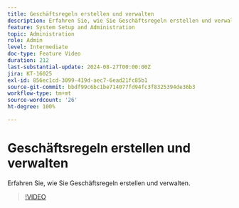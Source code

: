 ```yaml
---
title: Geschäftsregeln erstellen und verwalten
description: Erfahren Sie, wie Sie Geschäftsregeln erstellen und verwalten.
feature: System Setup and Administration
topic: Administration
role: Admin
level: Intermediate
doc-type: Feature Video
duration: 212
last-substantial-update: 2024-08-27T00:00:00Z
jira: KT-16025
exl-id: 856ec1cd-3099-419d-aec7-6ead21fc85b1
source-git-commit: bbdf99c6bc1be714077fd94fc3f8325394de36b3
workflow-type: tm+mt
source-wordcount: '26'
ht-degree: 100%

---
```


# Geschäftsregeln erstellen und verwalten

Erfahren Sie, wie Sie Geschäftsregeln erstellen und verwalten.

>[!VIDEO](https://video.tv.adobe.com/v/3433105/?quality=12&learn=on&enablevpops=1)

